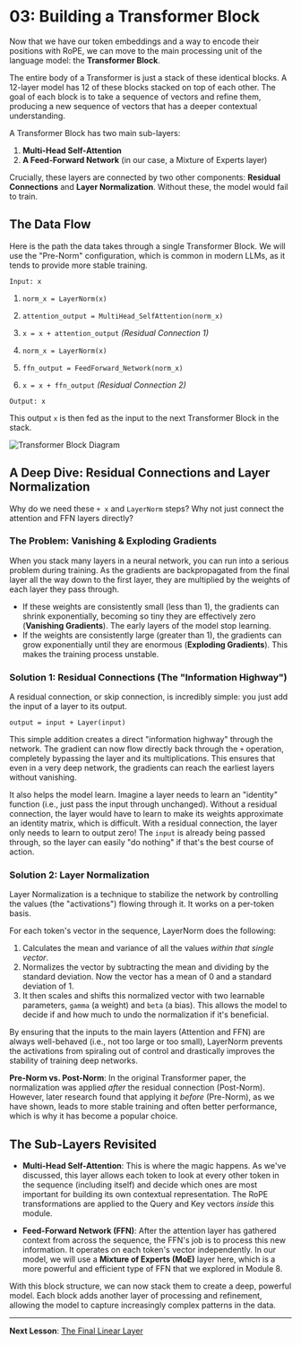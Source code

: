 # 03: Building a Transformer Block

Now that we have our token embeddings and a way to encode their positions with RoPE, we can move to the main processing unit of the language model: the **Transformer Block**.

The entire body of a Transformer is just a stack of these identical blocks. A 12-layer model has 12 of these blocks stacked on top of each other. The goal of each block is to take a sequence of vectors and refine them, producing a new sequence of vectors that has a deeper contextual understanding.

A Transformer Block has two main sub-layers:

1.  **Multi-Head Self-Attention**
2.  **A Feed-Forward Network** (in our case, a Mixture of Experts layer)

Crucially, these layers are connected by two other components: **Residual Connections** and **Layer Normalization**. Without these, the model would fail to train.

## The Data Flow

Here is the path the data takes through a single Transformer Block. We will use the "Pre-Norm" configuration, which is common in modern LLMs, as it tends to provide more stable training.

`Input: x`

1.  `norm_x = LayerNorm(x)`
2.  `attention_output = MultiHead_SelfAttention(norm_x)`
3.  `x = x + attention_output`  *(Residual Connection 1)*

4.  `norm_x = LayerNorm(x)`
5.  `ffn_output = FeedForward_Network(norm_x)`
6.  `x = x + ffn_output`  *(Residual Connection 2)*

`Output: x`

This output `x` is then fed as the input to the next Transformer Block in the stack.

![Transformer Block Diagram](https://i.imgur.com/l422tCF.png)

## A Deep Dive: Residual Connections and Layer Normalization

Why do we need these `+ x` and `LayerNorm` steps? Why not just connect the attention and FFN layers directly?

### The Problem: Vanishing & Exploding Gradients

When you stack many layers in a neural network, you can run into a serious problem during training. As the gradients are backpropagated from the final layer all the way down to the first layer, they are multiplied by the weights of each layer they pass through. 

*   If these weights are consistently small (less than 1), the gradients can shrink exponentially, becoming so tiny they are effectively zero (**Vanishing Gradients**). The early layers of the model stop learning.
*   If the weights are consistently large (greater than 1), the gradients can grow exponentially until they are enormous (**Exploding Gradients**). This makes the training process unstable.

### Solution 1: Residual Connections (The "Information Highway")

A residual connection, or skip connection, is incredibly simple: you just add the input of a layer to its output.

`output = input + Layer(input)`

This simple addition creates a direct "information highway" through the network. The gradient can now flow directly back through the `+` operation, completely bypassing the layer and its multiplications. This ensures that even in a very deep network, the gradients can reach the earliest layers without vanishing.

It also helps the model learn. Imagine a layer needs to learn an "identity" function (i.e., just pass the input through unchanged). Without a residual connection, the layer would have to learn to make its weights approximate an identity matrix, which is difficult. With a residual connection, the layer only needs to learn to output zero! The `input` is already being passed through, so the layer can easily "do nothing" if that's the best course of action.

### Solution 2: Layer Normalization

Layer Normalization is a technique to stabilize the network by controlling the values (the "activations") flowing through it. It works on a per-token basis.

For each token's vector in the sequence, LayerNorm does the following:
1.  Calculates the mean and variance of all the values *within that single vector*.
2.  Normalizes the vector by subtracting the mean and dividing by the standard deviation. Now the vector has a mean of 0 and a standard deviation of 1.
3.  It then scales and shifts this normalized vector with two learnable parameters, `gamma` (a weight) and `beta` (a bias). This allows the model to decide if and how much to undo the normalization if it's beneficial.

By ensuring that the inputs to the main layers (Attention and FFN) are always well-behaved (i.e., not too large or too small), LayerNorm prevents the activations from spiraling out of control and drastically improves the stability of training deep networks.

**Pre-Norm vs. Post-Norm**: In the original Transformer paper, the normalization was applied *after* the residual connection (Post-Norm). However, later research found that applying it *before* (Pre-Norm), as we have shown, leads to more stable training and often better performance, which is why it has become a popular choice.

## The Sub-Layers Revisited

*   **Multi-Head Self-Attention**: This is where the magic happens. As we've discussed, this layer allows each token to look at every other token in the sequence (including itself) and decide which ones are most important for building its own contextual representation. The RoPE transformations are applied to the Query and Key vectors *inside* this module.

*   **Feed-Forward Network (FFN)**: After the attention layer has gathered context from across the sequence, the FFN's job is to process this new information. It operates on each token's vector independently. In our model, we will use a **Mixture of Experts (MoE)** layer here, which is a more powerful and efficient type of FFN that we explored in Module 8.

With this block structure, we can now stack them to create a deep, powerful model. Each block adds another layer of processing and refinement, allowing the model to capture increasingly complex patterns in the data.

---

**Next Lesson**: [The Final Linear Layer](05_the_final_linear_layer.md)
